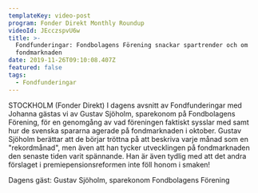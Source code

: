 ```yaml
---
templateKey: video-post
program: Fonder Direkt Monthly Roundup
videoId: JEcczspvU6w
title: >-
  Fondfunderingar: Fondbolagens Förening snackar spartrender och om
  fondmarknaden
date: 2019-11-26T09:10:08.407Z
featured: false
tags:
  - Fondfunderingar
---
```

STOCKHOLM (Fonder Direkt) I dagens avsnitt av Fondfunderingar med Johanna gästas vi av Gustav Sjöholm, sparekonom på Fondbolagens Förening, för en genomgång av vad föreningen faktiskt sysslar med samt hur de svenska spararna agerade på fondmarknaden i oktober. Gustav Sjöholm berättar att de börjar tröttna på att beskriva varje månad som en "rekordmånad", men även att han tycker utvecklingen på fondmarknaden den senaste tiden varit spännande. Han är även tydlig med att det andra förslaget i premiepensionsreformen inte föll honom i smaken!



Dagens gäst: Gustav Sjöholm, sparekonom Fondbolagens Förening
